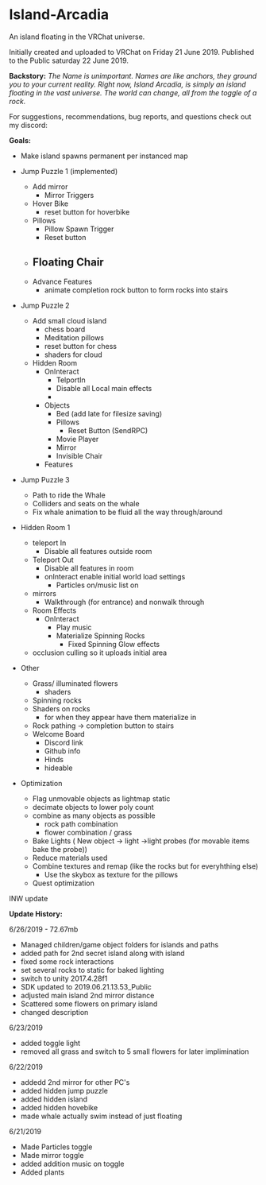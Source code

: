 # Island-Arcadia
An island floating in the VRChat universe.

Initially created and uploaded to VRChat on Friday 21 June 2019. 
Published to the Public saturday 22 June 2019.

<b>Backstory:</b>
<i>The Name is unimportant. Names are like anchors, they ground you to your current reality.  Right now, Island Arcadia, is simply an island floating in the vast universe. The world can change, all from the toggle of a rock. </i>

For suggestions, recommendations, bug reports, and questions check out my discord: 


<b>Goals:</b> 

  - Make island spawns permanent per instanced map

  - Jump Puzzle 1 (implemented)
    - Add mirror
      - Mirror Triggers
    - Hover Bike
      - reset button for hoverbike
    - Pillows
      - Pillow Spawn Trigger
      - Reset button
    - Floating Chair
      - 
    - Advance Features
      - animate completion rock button to form rocks into stairs
 
    
  - Jump Puzzle 2
    - Add small cloud island
        - chess board
        - Meditation pillows 
        - reset button for chess 
        - shaders for cloud 
    - Hidden Room
       - OnInteract
          - TelportIn
          - Disable all Local main effects
          - 
       - Objects
          - Bed (add late for filesize saving)
          - Pillows
              - Reset Button (SendRPC)
          - Movie Player
          - Mirror
          - Invisible Chair
       - Features

    
    
  - Jump Puzzle 3
    - Path to ride the Whale
    - Colliders and seats on the whale
    - Fix whale animation to be fluid all the way through/around


  - Hidden Room 1 
    - teleport In
        - Disable all features outside room
    - Teleport Out
        - Disable all features in room
        - onInteract enable initial world load settings
            - Particles on/music list on
    - mirrors
        - Walkthrough (for entrance) and nonwalk through
    - Room Effects
      - OnInteract
          - Play music
          - Materialize Spinning Rocks
            - Fixed Spinning Glow effects
    - occlusion culling so it uploads initial area 


  - Other
    - Grass/ illuminated flowers
        - shaders 
    - Spinning rocks
    - Shaders on rocks
       - for when they appear have them materialize in
    - Rock pathing -> completion button to stairs
    - Welcome Board
      - Discord link
      - Github info
      - Hinds
      - hideable
      
      
  - Optimization
    - Flag unmovable objects as lightmap static
    - decimate objects to lower poly count
    - combine as many objects as possible 
      - rock path combination
      - flower combination / grass
    - Bake Lights ( New object -> light ->light probes (for movable items bake the probe))
    - Reduce materials used
    - Combine textures and remap (like the rocks but for everyhthing else)
       - Use the skybox as texture for the pillows
    - Quest optimization

INW update

<B>Update History:</B>  

6/26/2019 - 72.67mb
  - Managed children/game object folders for islands and paths
  - added path for 2nd secret island along with island
  - fixed some rock interactions
  - set several rocks to static for baked lighting
  - switch to unity 2017.4.28f1
  - SDK updated to 2019.06.21.13.53_Public
  - adjusted main island 2nd mirror distance
  - Scattered some flowers on primary island
  - changed description
  
6/23/2019
  - added toggle light
  - removed all grass and switch to 5 small flowers for later implimination

6/22/2019
  - addedd 2nd mirror for other PC's
  - added hidden jump puzzle
  - added hidden island
  - added hidden hovebike
  - made whale actually swim instead of just floating
  
6/21/2019
  - Made Particles toggle
  - Made mirror toggle
  - added addition music on toggle
  - Added plants
